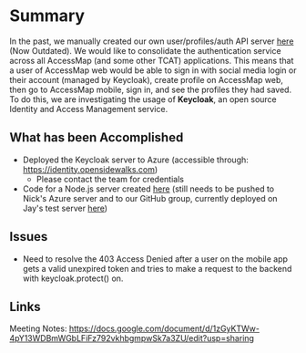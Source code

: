 # Summary
In the past, we manually created our own user/profiles/auth API server [here](https://github.com/AccessMap/accessmap-api) (Now Outdated). We would like to consolidate the authentication service across all AccessMap (and some other TCAT) applications. This means that a user of AccessMap web would be able to sign in with social media login or their account (managed by Keycloak), create profile on AccessMap web, then go to AccessMap mobile, sign in, and see the profiles they had saved.
To do this, we are investigating the usage of **Keycloak**, an open source Identity and Access Management service.

## What has been Accomplished
- Deployed the Keycloak server to Azure (accessible through: https://identity.opensidewalks.com)
  - Please contact the team for credentials
- Code for a Node.js server created [here]() (still needs to be pushed to Nick's Azure server and to our GitHub group, currently deployed on Jay's test server [here](https://accessmap-backend.herokuapp.com/api/v1/))


## Issues
- Need to resolve the 403 Access Denied after a user on the mobile app gets a valid unexpired token and tries to make a request to the backend with keycloak.protect() on.

## Links
Meeting Notes: https://docs.google.com/document/d/1zGyKTWw-4pY13WDBmWGbLFiFz792vkhbgmpwSk7a3ZU/edit?usp=sharing